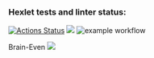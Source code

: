 ### Hexlet tests and linter status:
[![Actions Status](https://github.com/alinarobertovna/frontend-project-lvl1/workflows/hexlet-check/badge.svg)](https://github.com/alinarobertovna/frontend-project-lvl1/actions)
<a href="https://codeclimate.com/github/codeclimate/codeclimate/maintainability"><img src="https://api.codeclimate.com/v1/badges/a99a88d28ad37a79dbf6/maintainability" /></a>
![example workflow](https://github.com/alinarobertovna/frontend-project-lvl1/actions/workflows/linter.yml/badge.svg)

Brain-Even
<a href="https://asciinema.org/a/15HroVoBCRwp7M3NiBjaTQutP" target="_blank"><img src="https://asciinema.org/a/15HroVoBCRwp7M3NiBjaTQutP.svg" cols="120" rows="120"/></a>
